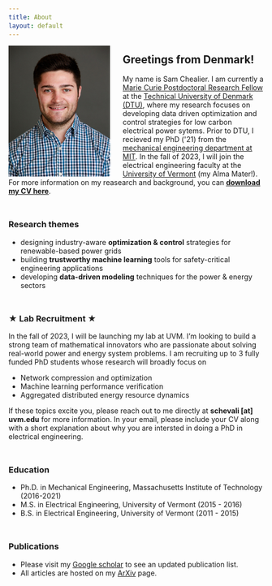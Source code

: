 ```yaml
---
title: About
layout: default
---
```


<img src="/photos/headshot_IEEE.jpg" width="200" align="left" style="margin: 0px 25px 0px 0px">

## **Greetings from Denmark!**
My name is Sam Chealier. I am currently a [Marie Curie Postdoctoral Research Fellow](https://marie-sklodowska-curie-actions.ec.europa.eu/calls/msca-postdoctoral-fellowships-2021) at the [Technical University of Denmark (DTU)](https://www.cee.elektro.dtu.dk/), where my research focuses on developing data driven optimization and control strategies for low carbon electrical power sytems. Prior to DTU, I recieved my PhD ('21) from the [mechanical engineering department at MIT](https://meche.mit.edu/). In the fall of 2023, I will join the electrical engineering faculty at the [University of Vermont](https://www.uvm.edu/cems/ebe) (my Alma Mater!). For more information on my reasearch and background, you can [<ins>**download my CV here**</ins>](https://samchevalier.github.io/docs/Chevalier_CV.pdf).

<hr style="height:10px; visibility:hidden;" />

### **Research themes**
- designing industry-aware **optimization & control** strategies for renewable-based power grids<br/>
- building **trustworthy machine learning** tools for safety-critical engineering applications<br/>
- developing **data-driven modeling** techniques for the power & energy sectors<br/>

<hr style="height:10px; visibility:hidden;" />

### **★ Lab Recruitment ★**
In the fall of 2023, I will be launching my lab at UVM. I’m looking to build a strong team of mathematical innovators who are passionate about solving real-world power and energy system problems. I am recruiting up to 3 fully funded PhD students whose research will broadly focus on

- Network compression and optimization
- Machine learning performance verification 
- Aggregated distributed energy resource dynamics

If these topics excite you, please reach out to me directly at **schevali [at] uvm.edu** for more information. In your email, please include your CV along with a short explanation about why you are intersted in doing a PhD in electrical engineering.
 
<hr style="height:10px; visibility:hidden;" />

### **Education**
- Ph.D. in Mechanical Engineering, Massachusetts Institute of Technology (2016-2021)
- M.S. in Electrical Engineering, University of Vermont (2015 - 2016)
- B.S. in Electrical Engineering, University of Vermont (2011 - 2015)

<hr style="height:10px; visibility:hidden;" />

### **Publications**
- Please visit my [Google scholar](https://scholar.google.com/citations?user=DIPw37cAAAAJ) to see an updated publication list. 
- All articles are hosted on my [ArXiv](http://arxiv.org/a/chevalier_s_1) page.
